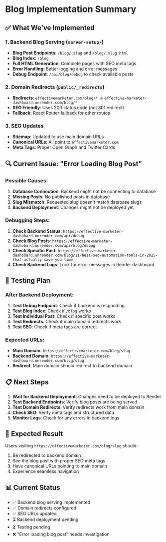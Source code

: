 # Blog Implementation Summary

## ✅ What We've Implemented

### 1. Backend Blog Serving (`server-setup/`)
- **Blog Post Endpoints**: `/blog/:slug` and `/blog/:slug.html`
- **Blog Index**: `/blog` 
- **Full HTML Generation**: Complete pages with SEO meta tags
- **Error Handling**: Better logging and error messages
- **Debug Endpoint**: `/api/blog/debug` to check available posts

### 2. Domain Redirects (`public/_redirects`)
- **Redirects**: `effectivemarketer.com/blog/*` → `effective-marketer-dashboard.onrender.com/blog/*`
- **SEO Friendly**: Uses 200 status code (not 301 redirect)
- **Fallback**: React Router fallback for other routes

### 3. SEO Updates
- **Sitemap**: Updated to use main domain URLs
- **Canonical URLs**: All point to `effectivemarketer.com`
- **Meta Tags**: Proper Open Graph and Twitter Cards

## 🔍 Current Issue: "Error Loading Blog Post"

### Possible Causes:
1. **Database Connection**: Backend might not be connecting to database
2. **Missing Posts**: No published posts in database
3. **Slug Mismatch**: Requested slug doesn't match database slugs
4. **Backend Deployment**: Changes might not be deployed yet

### Debugging Steps:
1. **Check Backend Status**: `https://effective-marketer-dashobard.onrender.com/api/debug`
2. **Check Blog Posts**: `https://effective-marketer-dashobard.onrender.com/api/blog/debug`
3. **Check Specific Post**: `https://effective-marketer-dashobard.onrender.com/blog/11-best-seo-automation-tools-in-2025-that-actually-save-you-time`
4. **Check Backend Logs**: Look for error messages in Render dashboard

## 🧪 Testing Plan

### After Backend Deployment:
1. **Test Debug Endpoint**: Check if backend is responding
2. **Test Blog Index**: Check if `/blog` works
3. **Test Individual Post**: Check if specific post works
4. **Test Redirects**: Check if main domain redirects work
5. **Test SEO**: Check if meta tags are correct

### Expected URLs:
- **Main Domain**: `https://effectivemarketer.com/blog/slug`
- **Backend Domain**: `https://effective-marketer-dashboard.onrender.com/blog/slug`
- **Redirect**: Main domain should redirect to backend domain

## 📋 Next Steps

1. **Wait for Backend Deployment**: Changes need to be deployed to Render
2. **Test Backend Endpoints**: Verify blog posts are being served
3. **Test Domain Redirects**: Verify redirects work from main domain
4. **Check SEO**: Verify meta tags and structured data
5. **Monitor Logs**: Check for any errors in backend logs

## 🎯 Expected Result

Users visiting `https://effectivemarketer.com/blog/slug` should:
1. Be redirected to backend domain
2. See the blog post with proper SEO meta tags
3. Have canonical URLs pointing to main domain
4. Experience seamless navigation

## 📊 Current Status
- ✅ Backend blog serving implemented
- ✅ Domain redirects configured  
- ✅ SEO URLs updated
- ⏳ Backend deployment pending
- ⏳ Testing pending
- ❌ "Error loading blog post" needs investigation
